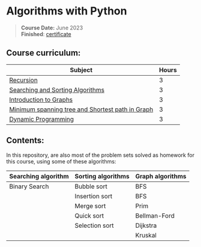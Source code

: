 # Algorithms with Python

> **Course Date:** June 2023  
> **Finished**:
> <a href="https://softuni.bg/certificates/details/181215/e51ab860" target="_blank">
> certificate</a>

## Course curriculum:

| **Subject**                                                                                                                                 | **Hours** |
|---------------------------------------------------------------------------------------------------------------------------------------------|-----------|
| [Recursion](https://github.com/pepk0/algorithms_with_python/tree/main/algorithms_with_python/recursion)                                     | 3         |
| [Searching and Sorting Algorithms](https://github.com/pepk0/algorithms_with_python/tree/main/algorithms_with_python/searching_and_sorting)  | 3         |
| [Introduction to Graphs](https://github.com/pepk0/algorithms_with_python/tree/main/algorithms_with_python/graphs)                           | 3         |
| [Minimum spanning tree and Shortest path in Graph](https://github.com/pepk0/algorithms_with_python/tree/main/algorithms_with_python/graphs) | 3         |
| [Dynamic Programming](https://github.com/pepk0/algorithms_with_python/tree/main/algorithms_with_python/dynamic_programing)                  | 3         |

## Contents:

In this repository, are also most of the problem sets solved as homework for
this course, using some of these algorithms:

| **Searching algorithm** | **Sorting algorithms** | **Graph algorithms** |
|-------------------------|------------------------|----------------------|
| Binary Search           | Bubble sort            | BFS                  |
|                         | Insertion sort         | BFS                  |
|                         | Merge sort             | Prim                 |
|                         | Quick sort             | Bellman-Ford         |
|                         | Selection sort         | Dijkstra             |
|                         |                        | Kruskal              |



